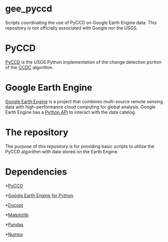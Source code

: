 # gee_pyccd
Scripts coordinating the use of PyCCD on Google Earth Engine data. This repository is not officially associated with Google nor the USGS. 

# PyCCD
[PyCCD](https://github.com/USGS-EROS/lcmap-pyccd) is the USGS Python implementation of the change detection portion of the [CCDC](https://github.com/USGS-EROS/matlab-ccdc) algorithm. 

# Google Earth Engine
[Google Earth Engine](https://earthengine.google.com/) is a project that combines multi-source remote sensing data with high-performance cloud computing for global analysis. Google Earth Engine has a [Python API](https://github.com/google/earthengine-api) to interact with the data catelog. 
# The repository
The purpose of this repository is for providing basic scripts to utilize the PyCCD algorithm with data stored on the Earth Engine. 

# Dependencies

  *[PyCCD](https://github.com/USGS-EROS/lcmap-pyccd)

  *[Google Earth Engine for Python](https://developers.google.com/earth-engine/python_install)

  *[Docopt](https://github.com/docopt/docopt)

  *[Matplotlib](https://github.com/matplotlib/matplotlib)

  *[Pandas](https://github.com/pandas-dev/pandas)

  *[Numpy](https://github.com/numpy/numpy)
